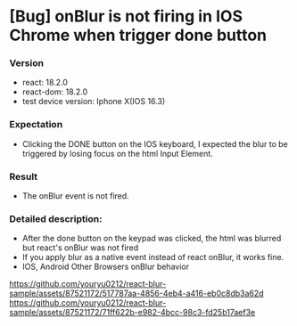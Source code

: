 # [Bug] onBlur is not firing in IOS Chrome when trigger done button

### Version
- react: 18.2.0
- react-dom: 18.2.0
- test device version: Iphone X(IOS 16.3)

### Expectation
- Clicking the DONE button on the IOS keyboard, I expected the blur to be triggered by losing focus on the html Input Element.

### Result
- The onBlur event is not fired.

### Detailed description:
- After the done button on the keypad was clicked, the html was blurred but react's onBlur was not fired
- If you apply blur as a native event instead of react onBlur, it works fine.
- IOS, Android Other Browsers onBlur behavior

https://github.com/youryu0212/react-blur-sample/assets/87521172/517787aa-4856-4eb4-a416-eb0c8db3a62d
https://github.com/youryu0212/react-blur-sample/assets/87521172/71ff622b-e982-4bcc-98c3-fd25b17aef3e

